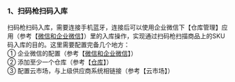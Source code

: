 ### 1、扫码枪扫码入库

扫码枪扫码入库，需要连接手机蓝牙，连接后可以使用企业微信下【仓库管理】应用（参考【[微信和企业微信](/wei-xin-he-qi-ye-wei-xin.md)】）里的入库操作，实现通过扫码枪扫描商品上的SKU码入库的目的。这里需要配置完备几个地方：  
① 企业微信的配置（参考【[微信和企业微信](/wei-xin-he-qi-ye-wei-xin.md)】）  
② 添加至少一个仓库（参考【[仓库](/cang-ku.md)】）  
③ 配置云市场，与上级供应商系统相链接（参考【云市场】）

